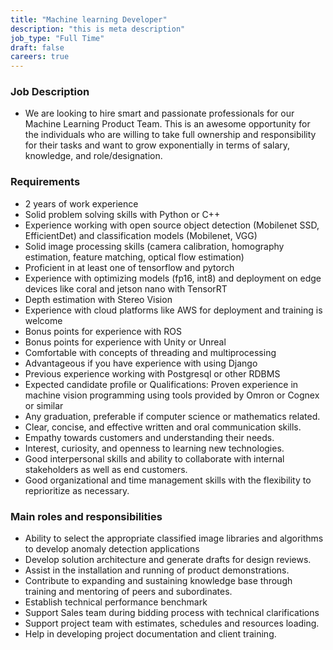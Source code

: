 ```yaml
---
title: "Machine learning Developer"
description: "this is meta description"
job_type: "Full Time"
draft: false
careers: true
---
```


### **Job Description**

- We are looking to hire smart and passionate professionals for our Machine Learning Product Team. This is an awesome opportunity for the individuals who are willing to take full ownership and responsibility for their tasks and want to grow exponentially in terms of salary, knowledge, and role/designation.


### **Requirements**

- 2 years of work experience
- Solid problem solving skills with Python or C++
- Experience working with open source object detection (Mobilenet SSD, EfficientDet) and classification models (Mobilenet, VGG)
- Solid image processing skills (camera calibration, homography estimation, feature matching, optical flow estimation)
- Proficient in at least one of tensorflow and pytorch
- Experience with optimizing models (fp16, int8) and deployment on edge devices like coral and jetson nano with TensorRT
- Depth estimation with Stereo Vision
- Experience with cloud platforms like AWS for deployment and training is welcome
- Bonus points for experience with ROS
- Bonus points for experience with Unity or Unreal
- Comfortable with concepts of threading and multiprocessing
- Advantageous if you have experience with using Django
- Previous experience working with Postgresql or other RDBMS
- Expected candidate profile or Qualifications: Proven experience in machine vision programming using tools provided by Omron or Cognex or similar
- Any graduation, preferable if computer science or mathematics related.
- Clear, concise, and effective written and oral communication skills.
- Empathy towards customers and understanding their needs.
- Interest, curiosity, and openness to learning new technologies.
- Good interpersonal skills and ability to collaborate with internal stakeholders as well as end customers.
- Good organizational and time management skills with the flexibility to reprioritize as necessary.


### **Main roles and responsibilities**

- Ability to select the appropriate classified image libraries and algorithms to develop anomaly detection applications
- Develop solution architecture and generate drafts for design reviews.
- Assist in the installation and running of product demonstrations.
- Contribute to expanding and sustaining knowledge base through training and mentoring of peers and subordinates.
- Establish technical performance benchmark
- Support Sales team during bidding process with technical clarifications
- Support project team with estimates, schedules and resources loading.
- Help in developing project documentation and client training.

